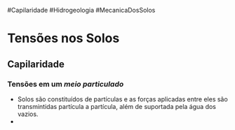 #Capilaridade #Hidrogeologia #MecanicaDosSolos
# Tensões nos Solos
## Capilaridade
### Tensões em um  _meio particulado_
* Solos são constituídos de partículas e as forças aplicadas entre eles são transmintidas partícula a partícula, além de suportada pela água dos vazios.
* 